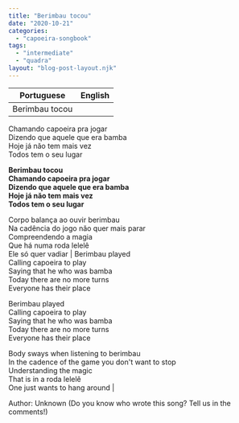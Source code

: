 ```yaml
---
title: "Berimbau tocou"
date: "2020-10-21"
categories: 
  - "capoeira-songbook"
tags: 
  - "intermediate"
  - "quadra"
layout: "blog-post-layout.njk"
---
```


| Portuguese | English |
| --- | --- |
| Berimbau tocou  
Chamando capoeira pra jogar  
Dizendo que aquele que era bamba  
Hoje já năo tem mais vez  
Todos tem o seu lugar  
  
**Berimbau tocou  
Chamando capoeira pra jogar  
Dizendo que aquele que era bamba  
Hoje já năo tem mais vez  
Todos tem o seu lugar**  
  
Corpo balança ao ouvir berimbau  
Na cadência do jogo năo quer mais parar  
Compreendendo a magia  
Que há numa roda lelelê  
Ele só quer vadiar | Berimbau played  
Calling capoeira to play  
Saying that he who was bamba  
Today there are no more turns  
Everyone has their place  
  
Berimbau played  
Calling capoeira to play  
Saying that he who was bamba  
Today there are no more turns  
Everyone has their place  
  
Body sways when listening to berimbau  
In the cadence of the game you don't want to stop  
Understanding the magic  
That is in a roda lelelê  
One just wants to hang around |

<figcaption>

Author: Unknown (Do you know who wrote this song? Tell us in the comments!)

</figcaption>
